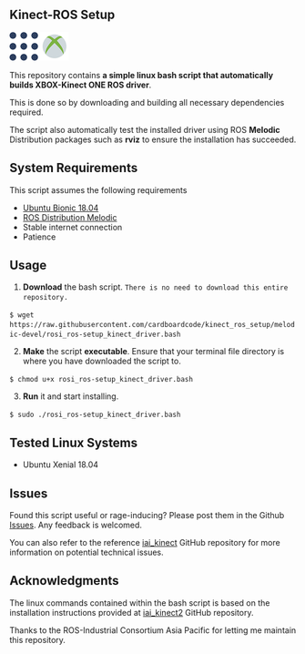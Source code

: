 ## **Kinect-ROS Setup**

![](img/ros.png)
![](img/xbox.png)

This repository contains **a simple linux bash script that automatically builds XBOX-Kinect ONE ROS driver**.

This is done so by downloading and building all necessary dependencies required.

The script also automatically test the installed driver using ROS **Melodic** Distribution packages such as **rviz** to ensure the installation has succeeded.

## **System Requirements**

This script assumes the following requirements
* [Ubuntu Bionic 18.04](https://www.linuxtechi.com/ubuntu-18-04-lts-desktop-installation-guide-screenshots/)
* [ROS Distribution Melodic](http://wiki.ros.org/melodic/Installation/Ubuntu)
* Stable internet connection
* Patience

## **Usage**

1. **Download** the bash script. `There is no need to download this entire repository.`

`$ wget https://raw.githubusercontent.com/cardboardcode/kinect_ros_setup/melodic-devel/rosi_ros-setup_kinect_driver.bash`

2. **Make** the script **executable**. Ensure that your terminal file directory is where you have downloaded the script to.

`$ chmod u+x rosi_ros-setup_kinect_driver.bash`

3. **Run** it and start installing.

`$ sudo ./rosi_ros-setup_kinect_driver.bash`

## **Tested Linux Systems**
* Ubuntu Xenial 18.04

## **Issues**
Found this script useful or rage-inducing? Please post them in the Github [Issues](https://github.com/cardboardcode/kinect_ros_setup/issues). Any feedback is welcomed.

You can also refer to the reference [iai_kinect](https://github.com/code-iai/iai_kinect2) GitHub repository for more information on potential technical issues.

## **Acknowledgments**

The linux commands contained within the bash script is based on the installation instructions provided at [iai_kinect2](https://github.com/code-iai/iai_kinect2) GitHub repository.

Thanks to the ROS-Industrial Consortium Asia Pacific for letting me maintain this repository.
